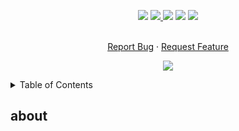 <!--   my-icons -->
<p align="center">
</a>
    <a href="https://github.com/Pr0xyG33k/Milestone_XProtect/"><img src="https://img.shields.io/badge/status-writing-yellowgreen.svg?style=for-the-badge"></a>
    <a href="https://github.com/Pr0xyG33k/Milestone_XProtect/graphs/contributors"><img src="https://img.shields.io/github/contributors/Pr0xyG33k/Milestone_XProtect?style=for-the-badge">
    <a href="https://github.com/Pr0xyG33k/Milestone_XProtect/stargazers"><img src="https://img.shields.io/github/stars/Pr0xyG33k/Milestone_XProtect?style=for-the-badge"></a>
    <a href="https://github.com/Pr0xyG33k/Milestone_XProtect/network/members"><img src="https://img.shields.io/github/forks/Pr0xyG33k/Milestone_XProtect.svg?style=for-the-badge"></a>
    <a href="https://github.com/Pr0xyG33k/Milestone_XProtect/issues"><img src="https://img.shields.io/github/issues/Pr0xyG33k/Milestone_XProtect.svg?style=for-the-badge"></a>
</p>

<!-- PROJECT LOGO -->
  <p align="center">
    <br />
    <a href="https://github.com/Pr0xyG33k/Milestone_XProtect/issues">Report Bug</a>
    ·
    <a href="https://github.com/Pr0xyG33k/Milestone_XProtect/pulls">Request Feature</a>
  </p>
</div>

<!--   my-ticker -->
<p align="center">
<img src="https://capsule-render.vercel.app/api?type=waving&color=gradient&height=200&section=header&text=Discord-Bot&fontSize=80&fontAlignY=35&animation=twinkling&fontColor=gradient" />
</p>

<!-- TABLE OF CONTENTS -->
<details>
  <summary>Table of Contents</summary>
  <ol>
    <li><a href="#about">about</a></li>
    <li><a href="#requirements">requirements</a></li>
    <li><a href="#usage">usage</a></li>
  </ol>
</details>

<!-- ABOUT -->
<h2>about</h2>
<div align="center">
</div>
<div align="center">
</div>
